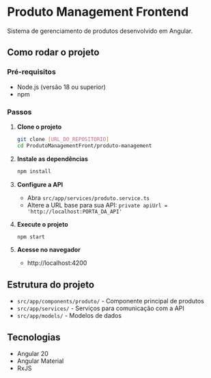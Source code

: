 # Produto Management Frontend

Sistema de gerenciamento de produtos desenvolvido em Angular.

## Como rodar o projeto

### Pré-requisitos
- Node.js (versão 18 ou superior)
- npm

### Passos
1. **Clone o projeto**
   ```bash
   git clone [URL_DO_REPOSITORIO]
   cd ProdutoManagementFront/produto-management
   ```

2. **Instale as dependências**
   ```bash
   npm install
   ```

3. **Configure a API**
   - Abra `src/app/services/produto.service.ts`
   - Altere a URL base para sua API: `private apiUrl = 'http://localhost:PORTA_DA_API'`

4. **Execute o projeto**
   ```bash
   npm start
   ```

5. **Acesse no navegador**
   - http://localhost:4200

## Estrutura do projeto
- `src/app/components/produto/` - Componente principal de produtos
- `src/app/services/` - Serviços para comunicação com a API
- `src/app/models/` - Modelos de dados

## Tecnologias
- Angular 20
- Angular Material
- RxJS
